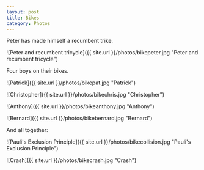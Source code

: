 ```yaml
---
layout: post
title: Bikes
category: Photos
---
```


Peter has made himself a recumbent trike.

![Peter and recumbent tricycle]({{ site.url }}/photos/bikepeter.jpg "Peter and recumbent tricycle")

Four boys on their bikes.

![Patrick]({{ site.url }}/photos/bikepat.jpg "Patrick")

![Christopher]({{ site.url }}/photos/bikechris.jpg "Christopher")

![Anthony]({{ site.url }}/photos/bikeanthony.jpg "Anthony")

![Bernard]({{ site.url }}/photos/bikebernard.jpg "Bernard")

And all together:

![Pauli's Exclusion Principle]({{ site.url }}/photos/bikecollision.jpg "Pauli's Exclusion Principle")

![Crash]({{ site.url }}/photos/bikecrash.jpg "Crash")

